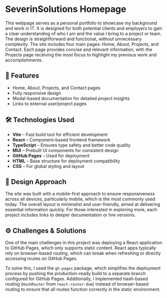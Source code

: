# SeverinSolutions Homepage

This webpage serves as a personal portfolio to showcase my background and work in IT. It is designed for both potential clients and employers to gain a clear understanding of who I am and the value I bring to a project or team. The design is straightforward and functional, without unnecessary complexity. The site includes four main pages: Home, About, Projects, and Contact. Each page provides concise and relevant information, with the Projects page receiving the most focus to highlight my previous work and accomplishments.

## 🚀 Features

- Home, About, Projects, and Contact pages
- Fully responsive design
- Modal-based documentation for detailed project insights
- Links to external user/project pages

## 🛠 Technologies Used 

- **Vite** – Fast build tool for efficient development
- **React** – Component-based frontend framework
- **TypeScript** – Ensures type safety and better code quality
- **MUI** – Prebuilt UI components for consistent design
- **GitHub Pages** – Used for deployment
- **HTML** – Base structure for deployment compatibility
- **CSS** – For global styling and layout

## 🎨 Design Approach

The site was built with a mobile-first approach to ensure responsiveness across all devices, particularly mobile, which is the most commonly used today. The overall layout is minimalist and user-friendly, aimed at delivering essential information quickly. For those interested in exploring more, each project includes links to deeper documentation or live versions.

## ⚙️ Challenges & Solutions

One of the main challenges in this project was deploying a React application to GitHub Pages, which only supports static content. React apps typically rely on browser-based routing, which can break when refreshing or directly accessing routes on GitHub Pages.

To solve this, I used the ``gh-pages`` package, which simplifies the deployment process by pushing the production-ready build to a separate branch configured for GitHub Pages. Additionally, I implemented hash-based routing (``HashRouter`` from ``react-router-dom``) instead of browser-based routing to ensure that all routes function correctly in the static environment.

